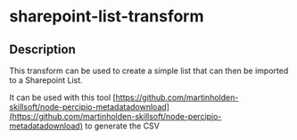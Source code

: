# sharepoint-list-transform

## Description
This transform can be used to create a simple list that can then be imported to a Sharepoint List.

It can be used with this tool [https://github.com/martinholden-skillsoft/node-percipio-metadatadownload](https://github.com/martinholden-skillsoft/node-percipio-metadatadownload) to generate the CSV


